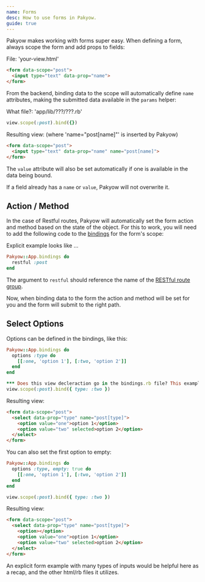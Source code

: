 ```yaml
---
name: Forms
desc: How to use forms in Pakyow.
guide: true
---
```


Pakyow makes working with forms super easy. When defining a form, always scope the form and add props to fields:

File: 'your-view.html'
```html
<form data-scope="post">
  <input type="text" data-prop="name">
</form>
```

From the backend, binding data to the scope will automatically define `name` attributes, making the submitted data available in the `params` helper:

What file?: 'app/lib/???/???.rb'
```ruby
view.scope(:post).bind({})
```

Resulting view: (where 'name="post[name]"' is inserted by Pakyow)
```html
<form data-scope="post">
  <input type="text" data-prop="name" name="post[name]">
</form>
```

The `value` attribute will also be set automatically if one is available in the data being bound.

If a field already has a `name` or `value`, Pakyow will not overwrite it.

## Action / Method

In the case of Restful routes, Pakyow will automatically set the form action and method based on the state of the object. For this to work, you will need to add the following code to the [bindings](/docs/view-logic/bindings) for the form's scope:

Explicit example looks like ...


```ruby
Pakyow::App.bindings do
  restful :post
end
```

The argument to `restful` should reference the name of the [RESTful route group](/docs/routing/restful).

Now, when binding data to the form the action and method will be set for you and the form will submit to the right path.

## Select Options

Options can be defined in the bindings, like this:

```ruby
Pakyow::App.bindings do
  options :type do
    [[:one, 'option 1'], [:two, 'option 2']]
  end
end

*** Does this view decleraction go in the bindings.rb file? This example makes it look like that.
view.scope(:post).bind({ type: :two })
```

Resulting view:

```html
<form data-scope="post">
  <select data-prop="type" name="post[type]">
    <option value="one">option 1</option>
    <option value="two" selected>option 2</option>
  </select>
</form>
```

You can also set the first option to empty:

```ruby
Pakyow::App.bindings do
  options :type, empty: true do
    [[:one, 'option 1'], [:two, 'option 2']]
  end
end

view.scope(:post).bind({ type: :two })
```

Resulting view:

```html
<form data-scope="post">
  <select data-prop="type" name="post[type]">
    <option></option>
    <option value="one">option 1</option>
    <option value="two" selected>option 2</option>
  </select>
</form>
```

An explicit form example with many types of inputs would be helpful here as a recap, and the other html/rb files it utilizes.
